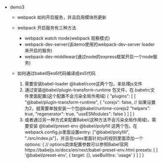 - demo3
	- webpack 如何开启服务，并且启用模块热更新
	- webpack 开启服务有三种方法
		- webpack watch mode(webpack 观察模式)
		- webpack-dev-server(该demo使用的webpack-dev-server loader来开启的服务)
		- webpack-dev-middlewar(通过node的express框架开启一个node服务)
	- 如何通过babel将es6代码编译成es5代码
		
		1. 需要安装babel-loader @babel/core这两个包，来处理js文件
		2. 通过安装@babel/plugin-transform-runtime 包文件，在.babelrc文件里面配置(这个配置不会污染全局作用域)
		{
		  "plugins": [
		    [
		      "@babel/plugin-transform-runtime",
		      {
		        "corejs": false, // 如果设置为2，就需要单独安装一个包@babel/runtime-corejs2
		        "helpers": true,
		        "regenerator": true,
		        "useESModules": false
		      }
		    ]
		  ]
		}
		3. 或者通过另一种方式来配置Babel(这种方法不会污染全局作用域)，需要安装 @babel/preset-env @babel/polyfill 这两个包，在webpack.config.js里面设置entry: ["@babel/polyfill", "./src/index.js"]，并且在rules里面针对js的规则里面添加一个
		options: { 
			// options具体配置参数可以参照Babel官网https://babeljs.io/docs/en/next/babel-preset-env.html
			presets: [
				[
					'@babel/preset-env', 
					{
						target: {},
						useBuiltIns: 'usage'
					}
				]
			]
		}
		
		
		

	